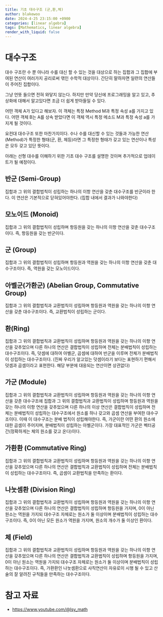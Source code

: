 ```yaml
---
title: 기초 대수구조 (군,환,체)
author: blakewoo
date: 2024-4-25 23:15:00 +0900
categories: [linear algebra]
tags: [Mathematics, linear algebra]
render_with_liquid: false
---
```


# 대수구조
대수 구조란 수 뿐 아니라 수를 대신 할 수 있는 것을
대상으로 하는 집합과 그 집합에 부여된 연산이 여러가지 공리로써 엮인 수학적 대상이다.
간단히 말하자면 일련의 연산들이 주어진 집합이다.

그냥 언뜻 들으면 전혀 와닿지 않는다.
하지만 만약 당신에 프로그래밍을 알고 있고, 추상화에 대해서 알고있다면 조금 더 쉽게 받아들일 수 있다.

어떤 객체 A가 있다고 해보자. 이 객체는 특정 Method M과 특정 속성 a를 가지고 있다.
어떤 객체 B는 A를 상속 받았다면 이 객체 역시 특정 메소드 M과 특정 속성 a를 가지게 될 것이다.

요컨대 대수구조 또한 마찬가지이다. 수나 수를 대신할 수 있는 것들과 가능한 연산(Method)가
특정한 형태(군, 환, 체등)라면 그 특정한 형태가 갖고 있는 연산이나 특성은 모두 갖고 있단 뜻이다.

아래는 선형 대수를 이해하기 위한 기초 대수 구조를 설명한 것이며
추가적으로 업데이트가 될 예정이다.

## 반군 (Semi-Group)
집합과 그 위의 결합법칙이 성립하는 하나의 이항 연산을 갖춘 대수구조를 반군이라 한다.
이 연산은 기본적으로 닫혀있어야한다. (집합 내에서 결과가 나와야한다)

## 모노이드 (Monoid)
집합과 그 위의 결합법칙이 성립하며 항등원을 갖는 하나의 이항 연산을 갖춘 대수구조이다.
즉, 항등원을 갖는 반군이다.

## 군 (Group)
집합과 그 위의 결합법칙이 성립하며 항등원과 역원을 갖는 하나의 이항 연산을 갖춘 대수구조이다.
즉, 역원을 갖는 모노이드이다.

## 아벨군(가환군) (Abelian Group, Commutative Group)
집합과 그 위의 결합법칙과 교환법칙이 성립하며 항등원과 역원을 갖는 하나의 이항 연산을 갖춘 대수구조이다.
즉, 교환법칙이 성립하는 군이다.

## 환(Ring)
집합과 그 위의 결합법칙과 교환법칙이 성립하며 항등원과 역원을 갖는 하나의 이항 연산을 갖추었으며
다른 하나의 연산은 결합법칙이 성립하며 전체는 분배법칙이 성립하는 대수구조이다.
즉, 덧셈에 대하여 아벨군, 곱셈에 대하여 반군을 이루며 전체가 분배법칙이 성립하는 대수구조이다.
(진짜 우리가 알고있는 덧셈이라기 보다는 표현하기 편해서 덧셈과 곱셈이라고 표현한다.
해당 부분에 대응되는 연산이면 상관없다)

## 가군 (Module)
집합과 그 위의 결합법칙과 교환법칙이 성립하며 항등원과 역원을 갖는 하나의 이항 연산을 갖춘 대수구조에
집합과 그 위의 결합법칙과 교환법칙이 성립하며 항등원과 역원을 갖는 하나의 이항 연산을 갖추었으며
다른 하나의 이상 연산은 결합법칙이 성립하며 전체는 분배법칙이 성립하는 대수구조에서 원소를 하나 갖고와 곱셈 연산을 부여한 대수구조이다.
이때 이 대수구조는 분배 법칙이 성립해야한다.
즉, 가군이란 어떤 환의 원소에 대한 곱셈이 주어지며, 분배법칙이 성립하는 아벨군이다.
가장 대표적인 가군은 벡터공간(정확하게는 체의 원소를 갖고 온다)이다.

## 가환환 (Commutative Ring)
집합과 그 위의 결합법칙과 교환법칙이 성립하며 항등원과 역원을 갖는 하나의 이항 연산을 갖추었으며
다른 하나의 연산은 결합법칙과 교환법칙이 성립하며 전체는 분배법칙이 성립하는 대수구조이다.
즉, 곱셈이 교환법칙을 만족하는 환이다.

## 나눗셈환 (Division Ring)
집합과 그 위의 결합법칙과 교환법칙이 성립하며 항등원과 역원을 갖는 하나의 이항 연산을 갖추었으며
다른 하나의 연산은 결합법칙이 성립하며 항등원을 가지며, 0이 아닌 원소는 역원을 가지되 대수구조 자체로는 원소가 둘 이상이며 분배법칙이 성립하는 대수구조이다.
즉, 0이 아닌 모든 원소가 역원을 가지며, 원소의 개수가 둘 이상인 환이다.

## 체 (Field)
집합과 그 위의 결합법칙과 교환법칙이 성립하며 항등원과 역원을 갖는 하나의 이항 연산을 갖추었으며
다른 하나의 연산은 결합법칙과 교환법칙이 성립하며 항등원을 가지며, 0이 아닌 원소는 역원을 가지되 대수구조 자체로는 원소가 둘 이상이며 분배법칙이 성립하는 대수구조이다.
즉, 가환환인 나눗셈환으로 사칙연산이 자유로이 시행 될 수 있고
산술의 잘 알려진 규칙들을 만족하는 대수구조이다.



# 참고 자료
- https://www.youtube.com/@lsy_math
